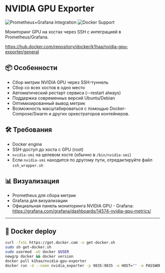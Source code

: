 # NVIDIA GPU Exporter

![Prometheus+Grafana Integration](https://img.shields.io/badge/Monitoring-Prometheus%20%2B%20Grafana-blue)
![Docker Support](https://img.shields.io/badge/Deploy-Docker-green)


Мониторинг GPU на хостах через SSH с интеграцией в Prometheus/Grafana.

https://hub.docker.com/repository/docker/k1haa/nvidia-gpu-exporter/general

## 📦 Особенности
- Сбор метрик NVIDIA GPU через SSH-туннель
- Сбор со всех хостов в одно место
- Автоматический рестарт сервиса (--restart always)
- Поддержка современных версий Ubuntu/Debian
- Оптимизированный вывод метрик
- Возможность масштабироваться с помощью Docker-Compose/Swarm и других оркестраторов контейнеров.

## 🛠 Требования
- Docker engine
- SSH-доступ до хоста с GPU (root) 
- `nvidia-smi` на целевом хосте (обычно в `/bin/nvidia-smi`)
- Если `nvidia-smi` находится по другому пути, отредактируйте файл `ssh_wrapper.sh`


## 📊 Визуализация
- Prometheus для сбора метрик
- Grafana для визуализации
- Официальная панель мониторинга NVIDIA GPU - Grafana: https://grafana.com/grafana/dashboards/14574-nvidia-gpu-metrics/
---

## 🐳 Docker deploy
```bash
curl -fsSL https://get.docker.com -o get-docker.sh
sudo sh get-docker.sh
sudo usermod -aG docker $USER
newgrp docker && docker version
docker pull k1haa/nvidia-gpu-exporter
docker run -d --name nvidia_exporter -p 9835:9835 -e HOST="" -e PASSWORD="" --restart always k1haa/nvidia-gpu-exporter